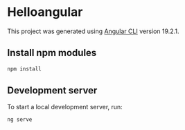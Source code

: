 # Helloangular

This project was generated using [Angular CLI](https://github.com/angular/angular-cli) version 19.2.1.

## Install npm modules

```bash
npm install
```
## Development server

To start a local development server, run:

```bash
ng serve
```

